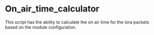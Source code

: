 # On_air_time_calculator
This script has the ability to calculate the on air time for the lora packets based on the module configuration.
